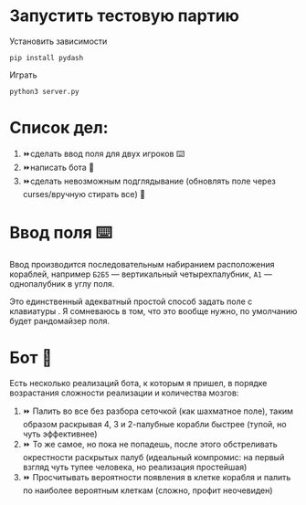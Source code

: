 # Запустить тестовую партию
Установить зависимости
```
pip install pydash
```
Играть
```
python3 server.py
```

# Список дел:
1. ⏩сделать ввод поля для двух игроков ⌨️
1. ⏩написать бота 🤖
1. ⏩сделать невозможным подглядывание (обновлять поле через curses/вручную стирать все) 🙈

# Ввод поля ⌨️
Ввод производится последовательным набиранием расположения кораблей, например `Б2Б5` — вертикальный четырехпалубник, `А1` — однопалубник в углу поля.

Это единственный адекватный простой способ задать поле с клавиатуры . Я сомневаюсь в том, что это вообще нужно, по умолчанию будет рандомайзер поля.

# Бот 🤖 
Есть несколько реализаций бота, к которым я пришел, в порядке возрастания сложности реализации и количества мозгов:
1. ⏩ Палить во все без разбора сеточкой (как шахматное поле), таким образом раскрывая 4, 3 и 2-палубные корабли быстрее (тупой, но чуть эффективнее)
1. ⏩ То же самое, но пока не попадешь, после этого обстреливать окрестности раскрытых палуб (идеальный компромис: на первый взгляд чуть тупее человека, но реализация простейшая)
1. ⏩ Просчитывать вероятности появления в клетке корабля и палить по наиболее вероятным клеткам (сложно, профит неочевиден)
